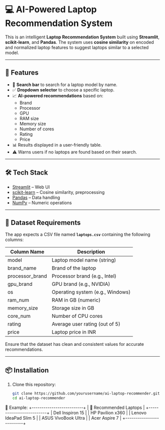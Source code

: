 # 💻 AI-Powered Laptop Recommendation System

This is an intelligent **Laptop Recommendation System** built using **Streamlit**, **scikit-learn**, and **Pandas**. The system uses **cosine similarity** on encoded and normalized laptop features to suggest laptops similar to a selected model.

---

## 🎯 Features

- 🔎 **Search bar** to search for a laptop model by name.
- ✅ **Dropdown selector** to choose a specific laptop.
- 📈 **AI-powered recommendations** based on:
  - Brand
  - Processor
  - GPU
  - RAM size
  - Memory size
  - Number of cores
  - Rating
  - Price
- 📊 Results displayed in a user-friendly table.
- ⚠️ Warns users if no laptops are found based on their search.

---

## 🛠️ Tech Stack

- [Streamlit](https://streamlit.io/) – Web UI
- [scikit-learn](https://scikit-learn.org/) – Cosine similarity, preprocessing
- [Pandas](https://pandas.pydata.org/) – Data handling
- [NumPy](https://numpy.org/) – Numeric operations

---

## 📂 Dataset Requirements

The app expects a CSV file named **`laptops.csv`** containing the following columns:

| Column Name      | Description                     |
|------------------|---------------------------------|
| model            | Laptop model name (string)      |
| brand_name       | Brand of the laptop             |
| processor_brand  | Processor brand (e.g., Intel)   |
| gpu_brand        | GPU brand (e.g., NVIDIA)        |
| os               | Operating system (e.g., Windows)|
| ram_num          | RAM in GB (numeric)             |
| memory_size      | Storage size in GB              |
| core_num         | Number of CPU cores             |
| rating           | Average user rating (out of 5)  |
| price            | Laptop price in INR             |

Ensure that the dataset has clean and consistent values for accurate recommendations.

---

## 📦 Installation

1. Clone this repository:
   ```bash
   git clone https://github.com/yourusername/ai-laptop-recommender.git
   cd ai-laptop-recommender

📌 Example:
+--------------------------+
| 📌 Recommended Laptops   |
+--------------------------+
| Dell Inspiron 15         |
| HP Pavilion x360         |
| Lenovo IdeaPad Slim 5    |
| ASUS VivoBook Ultra      |
| Acer Aspire 7            |
+--------------------------+

